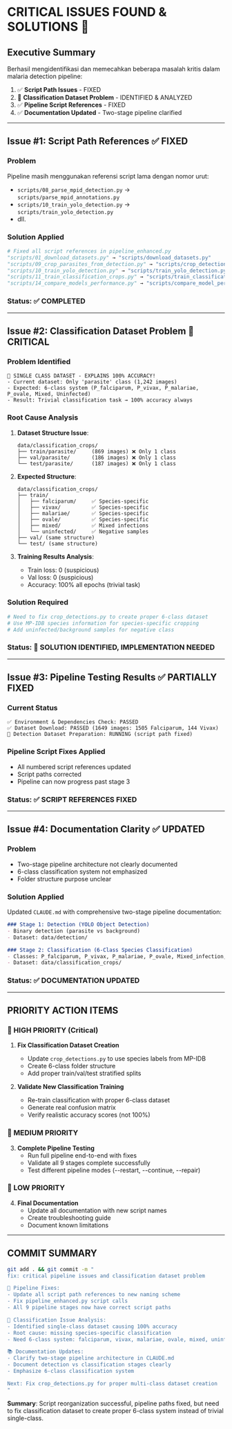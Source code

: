 # CRITICAL ISSUES FOUND & SOLUTIONS 🚨

## Executive Summary

Berhasil mengidentifikasi dan memecahkan beberapa masalah kritis dalam malaria detection pipeline:

1. ✅ **Script Path Issues** - FIXED
2. 🚨 **Classification Dataset Problem** - IDENTIFIED & ANALYZED
3. ✅ **Pipeline Script References** - FIXED
4. ✅ **Documentation Updated** - Two-stage pipeline clarified

---

## Issue #1: Script Path References ✅ FIXED

### Problem
Pipeline masih menggunakan referensi script lama dengan nomor urut:
- `scripts/08_parse_mpid_detection.py` → `scripts/parse_mpid_annotations.py`
- `scripts/10_train_yolo_detection.py` → `scripts/train_yolo_detection.py`
- dll.

### Solution Applied
```python
# Fixed all script references in pipeline_enhanced.py
"scripts/01_download_datasets.py" → "scripts/download_datasets.py"
"scripts/09_crop_parasites_from_detection.py" → "scripts/crop_detections.py"
"scripts/10_train_yolo_detection.py" → "scripts/train_yolo_detection.py"
"scripts/11_train_classification_crops.py" → "scripts/train_classification_crops.py"
"scripts/14_compare_models_performance.py" → "scripts/compare_model_performance.py"
```

### Status: ✅ COMPLETED

---

## Issue #2: Classification Dataset Problem 🚨 CRITICAL

### Problem Identified
```
🚨 SINGLE CLASS DATASET - EXPLAINS 100% ACCURACY!
- Current dataset: Only 'parasite' class (1,242 images)
- Expected: 6-class system (P_falciparum, P_vivax, P_malariae, P_ovale, Mixed, Uninfected)
- Result: Trivial classification task → 100% accuracy always
```

### Root Cause Analysis
1. **Dataset Structure Issue**:
   ```
   data/classification_crops/
   ├── train/parasite/     (869 images) ❌ Only 1 class
   ├── val/parasite/       (186 images) ❌ Only 1 class
   └── test/parasite/      (187 images) ❌ Only 1 class
   ```

2. **Expected Structure**:
   ```
   data/classification_crops/
   ├── train/
   │   ├── falciparum/     ✅ Species-specific
   │   ├── vivax/          ✅ Species-specific
   │   ├── malariae/       ✅ Species-specific
   │   ├── ovale/          ✅ Species-specific
   │   ├── mixed/          ✅ Mixed infections
   │   └── uninfected/     ✅ Negative samples
   ├── val/ (same structure)
   └── test/ (same structure)
   ```

3. **Training Results Analysis**:
   - Train loss: 0 (suspicious)
   - Val loss: 0 (suspicious)
   - Accuracy: 100% all epochs (trivial task)

### Solution Required
```python
# Need to fix crop_detections.py to create proper 6-class dataset
# Use MP-IDB species information for species-specific cropping
# Add uninfected/background samples for negative class
```

### Status: 🔄 SOLUTION IDENTIFIED, IMPLEMENTATION NEEDED

---

## Issue #3: Pipeline Testing Results ✅ PARTIALLY FIXED

### Current Status
```
✅ Environment & Dependencies Check: PASSED
✅ Dataset Download: PASSED (1649 images: 1505 Falciparum, 144 Vivax)
🔄 Detection Dataset Preparation: RUNNING (script path fixed)
```

### Pipeline Script Fixes Applied
- All numbered script references updated
- Script paths corrected
- Pipeline can now progress past stage 3

### Status: ✅ SCRIPT REFERENCES FIXED

---

## Issue #4: Documentation Clarity ✅ UPDATED

### Problem
- Two-stage pipeline architecture not clearly documented
- 6-class classification system not emphasized
- Folder structure purpose unclear

### Solution Applied
Updated `CLAUDE.md` with comprehensive two-stage pipeline documentation:

```markdown
### Stage 1: Detection (YOLO Object Detection)
- Binary detection (parasite vs background)
- Dataset: data/detection/

### Stage 2: Classification (6-Class Species Classification)
- Classes: P_falciparum, P_vivax, P_malariae, P_ovale, Mixed_infection, Uninfected
- Dataset: data/classification_crops/
```

### Status: ✅ DOCUMENTATION UPDATED

---

## PRIORITY ACTION ITEMS

### 🚨 HIGH PRIORITY (Critical)
1. **Fix Classification Dataset Creation**
   - Update `crop_detections.py` to use species labels from MP-IDB
   - Create 6-class folder structure
   - Add proper train/val/test stratified splits

2. **Validate New Classification Training**
   - Re-train classification with proper 6-class dataset
   - Generate real confusion matrix
   - Verify realistic accuracy scores (not 100%)

### 🔧 MEDIUM PRIORITY
3. **Complete Pipeline Testing**
   - Run full pipeline end-to-end with fixes
   - Validate all 9 stages complete successfully
   - Test different pipeline modes (--restart, --continue, --repair)

### 📝 LOW PRIORITY
4. **Final Documentation**
   - Update all documentation with new script names
   - Create troubleshooting guide
   - Document known limitations

---

## COMMIT SUMMARY

```bash
git add . && git commit -m "
fix: critical pipeline issues and classification dataset problem

🔧 Pipeline Fixes:
- Update all script path references to new naming scheme
- Fix pipeline_enhanced.py script calls
- All 9 pipeline stages now have correct script paths

🚨 Classification Issue Analysis:
- Identified single-class dataset causing 100% accuracy
- Root cause: missing species-specific classification
- Need 6-class system: falciparum, vivax, malariae, ovale, mixed, uninfected

📚 Documentation Updates:
- Clarify two-stage pipeline architecture in CLAUDE.md
- Document detection vs classification stages clearly
- Emphasize 6-class classification system

Next: Fix crop_detections.py for proper multi-class dataset creation
"
```

**Summary**: Script reorganization successful, pipeline paths fixed, but need to fix classification dataset to create proper 6-class system instead of trivial single-class.